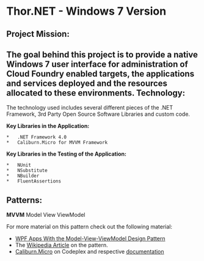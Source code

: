 Thor.NET - Windows 7 Version
===
Project Mission:
---
The goal behind this project is to provide a native Windows 7 user interface for administration of Cloud Foundry enabled targets, the applications and services deployed and the resources allocated to these environments.
Technology:
---
The technology used includes several different pieces of the .NET Framework, 3rd Party Open Source Software Libraries and custom code.

**Key Libraries in the Application:**

	*	.NET Framework 4.0
	*	Caliburn.Micro for MVVM Framework

**Key Libraries in the Testing of the Application:**

	*	NUnit
	*	NSubstitute
	*	NBuilder
	*	FluentAssertions

Patterns:
---
**MVVM**
Model View ViewModel

For more material on this pattern check out the following material:

* [WPF Apps With the Model-View-ViewModel Design Pattern](http://msdn.microsoft.com/en-us/magazine/dd419663.aspx)
* The [Wikipedia Article](http://en.wikipedia.org/wiki/Model_View_ViewModel) on the pattern.
* [Caliburn.Micro](http://caliburnmicro.codeplex.com/) on Codeplex and respective [documentation](http://caliburnmicro.codeplex.com/documentation)
